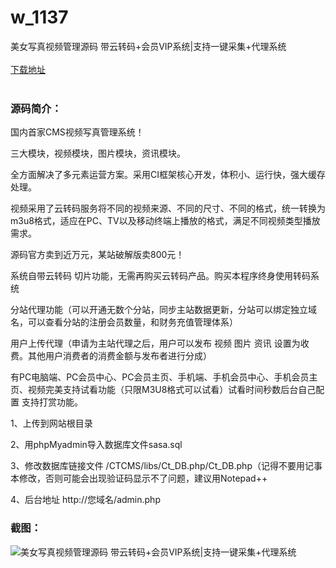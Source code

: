 # w_1137
美女写真视频管理源码 带云转码+会员VIP系统|支持一键采集+代理系统
<br/></br>
[下载地址](https://www.uuid2.com/1137.html "下载地址")
<br/></br>
<h3>源码简介：</h3>
<p>国内首家CMS视频写真管理系统！<p>
<p>三大模块，视频模块，图片模块，资讯模块。<p>
<p>全方面解决了多元素运营方案。采用CI框架核心开发，体积小、运行快，强大缓存处理。<p>
<p>视频采用了云转码服务将不同的视频来源、不同的尺寸、不同的格式，统一转换为m3u8格式，适应在PC、TV以及移动终端上播放的格式，满足不同视频类型播放需求。<p>
<p>源码官方卖到近万元，某站破解版卖800元！<p>
<p>系统自带云转码 切片功能，无需再购买云转码产品。购买本程序终身使用转码系统<p>
<p>分站代理功能（可以开通无数个分站，同步主站数据更新，分站可以绑定独立域名，可以查看分站的注册会员数量，和财务充值管理体系）<p>
<p>用户上传代理（申请为主站代理之后，用户可以发布 视频 图片 资讯 设置为收费。其他用户消费者的消费金额与发布者进行分成）<p>
<p>有PC电脑端、PC会员中心、PC会员主页、手机端、手机会员中心、手机会员主页、视频完美支持试看功能（只限M3U8格式可以试看）试看时间秒数后台自己配置 支持打赏功能。<p>
<p>1、上传到网站根目录<p>
<p>2、用phpMyadmin导入数据库文件sasa.sql<p>
<p>3、修改数据库链接文件 /CTCMS/libs/Ct_DB.php/Ct_DB.php（记得不要用记事本修改，否则可能会出现验证码显示不了问题，建议用Notepad++<p>
<p>4、后台地址 http://您域名/admin.php<p>
<h3>截图：</h3>
<img src="https://www.uuid2.com/wp-content/uploads/img/202108/946daa8626.jpg" alt="美女写真视频管理源码 带云转码+会员VIP系统|支持一键采集+代理系统">
